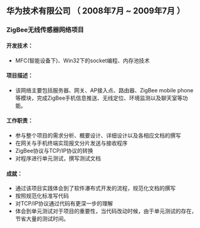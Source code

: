 

## 华为技术有限公司 （ 2008年7月 ~ 2009年7月 ）

### ZigBee无线传感器网络项目 

#### 开发技术：

  - MFC(智能设备下)、Win32下的socket编程、内存池技术
  
#### 项目描述：

  - 该网络主要包括服务器、网关、AP接入点、路由器、ZigBee mobile phone等模块，完成ZigBee手机信息推送、无线定位、环境监测以及聊天室等功能。 

#### 工作职责：

  - 参与整个项目的需求分析、概要设计、详细设计以及各相应文档的撰写
  - 在网关与手机终端实现报文分片发送与接收程序
  - ZigBee协议与TCP/IP协议的转换
  - 对程序进行单元测试，撰写测试文档

#### 成就：

  - 通过该项目实践体会到了软件瀑布式开发的流程，规范化文档的撰写
  - 按照规范化标准写代码
  - 对TCP/IP协议通过代码有更深一步的理解
  - 体会到单元测试对于项目的重要性，当代码改动时候，由于单元测试的存在，节省大量的测试时间。
